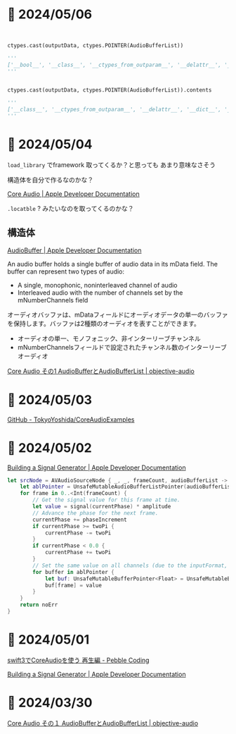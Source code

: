 # 📝 2024/05/06

```.py


ctypes.cast(outputData, ctypes.POINTER(AudioBufferList))

'''
['__bool__', '__class__', '__ctypes_from_outparam__', '__delattr__', '__delitem__', '__dict__', '__dir__', '__doc__', '__eq__', '__format__', '__ge__', '__getattribute__', '__getitem__', '__gt__', '__hash__', '__init__', '__init_subclass__', '__le__', '__lt__', '__module__', '__ne__', '__new__', '__reduce__', '__reduce_ex__', '__repr__', '__setattr__', '__setitem__', '__setstate__', '__sizeof__', '__str__', '__subclasshook__', '__weakref__', '_b_base_', '_b_needsfree_', '_objects', '_type_', 'contents']
'''


ctypes.cast(outputData, ctypes.POINTER(AudioBufferList)).contents

'''
['__class__', '__ctypes_from_outparam__', '__delattr__', '__dict__', '__dir__', '__doc__', '__eq__', '__format__', '__ge__', '__getattribute__', '__gt__', '__hash__', '__init__', '__init_subclass__', '__le__', '__lt__', '__module__', '__ne__', '__new__', '__reduce__', '__reduce_ex__', '__repr__', '__setattr__', '__setstate__', '__sizeof__', '__str__', '__subclasshook__', '__weakref__', '_b_base_', '_b_needsfree_', '_fields_', '_objects', 'mBuffers', 'mNumberBuffers']
'''

```


# 📝 2024/05/04


`load_library` でframework 取ってくるか？と思っても
あまり意味なさそう

構造体を自分で作るなのかな？

[Core Audio | Apple Developer Documentation](https://developer.apple.com/documentation/coreaudio?language=objc)


`.locatble` ? みたいなのを取ってくるのかな？


## 構造体


[AudioBuffer | Apple Developer Documentation](https://developer.apple.com/documentation/coreaudiotypes/audiobuffer?language=objc)


An audio buffer holds a single buffer of audio data in its mData field. The buffer can represent two types of audio:

- A single, monophonic, noninterleaved channel of audio
- Interleaved audio with the number of channels set by the mNumberChannels field

オーディオバッファは、mDataフィールドにオーディオデータの単一のバッファを保持します。バッファは2種類のオーディオを表すことができます。

- オーディオの単一、モノフォニック、非インターリーブチャンネル
- mNumberChannelsフィールドで設定されたチャンネル数のインターリーブオーディオ


[Core Audio その1 AudioBufferとAudioBufferList | objective-audio](kVariableLengthArray)


# 📝 2024/05/03

[GitHub - TokyoYoshida/CoreAudioExamples](https://github.com/TokyoYoshida/CoreAudioExamples)




# 📝 2024/05/02

[Building a Signal Generator | Apple Developer Documentation](https://developer.apple.com/documentation/avfaudio/audio_engine/building_a_signal_generator)


```.swift
let srcNode = AVAudioSourceNode { _, _, frameCount, audioBufferList -> OSStatus in
    let ablPointer = UnsafeMutableAudioBufferListPointer(audioBufferList)
    for frame in 0..<Int(frameCount) {
        // Get the signal value for this frame at time.
        let value = signal(currentPhase) * amplitude
        // Advance the phase for the next frame.
        currentPhase += phaseIncrement
        if currentPhase >= twoPi {
            currentPhase -= twoPi
        }
        if currentPhase < 0.0 {
            currentPhase += twoPi
        }
        // Set the same value on all channels (due to the inputFormat, there's only one channel though).
        for buffer in ablPointer {
            let buf: UnsafeMutableBufferPointer<Float> = UnsafeMutableBufferPointer(buffer)
            buf[frame] = value
        }
    }
    return noErr
}
```

# 📝 2024/05/01

[swift3でCoreAudioを使う 再生編 - Pebble Coding](https://pebble8888.hatenablog.com/entry/2015/12/05/192914)

[Building a Signal Generator | Apple Developer Documentation](https://developer.apple.com/documentation/avfaudio/audio_engine/building_a_signal_generator)

# 📝 2024/03/30

[Core Audio その１ AudioBufferとAudioBufferList | objective-audio](https://objective-audio.jp/2008/03/22/core-audio-audiobufferaudiobuf/)
